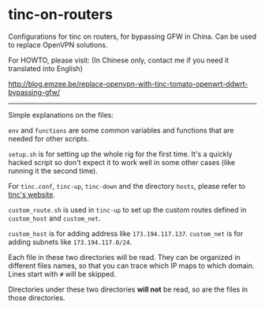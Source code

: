 tinc-on-routers
===============

Configurations for tinc on routers, for bypassing GFW in China. Can
be used to replace OpenVPN solutions.

For HOWTO, please visit: (In Chinese only, contact me if you need it
translated into English)

http://blog.emzee.be/replace-openvpn-with-tinc-tomato-openwrt-ddwrt-bypassing-gfw/

---

Simple explanations on the files:

`env` and `functions` are some common variables and functions that are
needed for other scripts.

`setup.sh` is for setting up the whole rig for the first time. It's a
quickly hacked script so don't expect it to work well in some other
cases (like running it the second time).

For `tinc.conf`, `tinc-up`, `tinc-down` and the directory `hosts`, please refer to [tinc's website](http://www.tinc-vpn.org/docs/).

`custom_route.sh` is used in `tinc-up` to set up the custom routes
defined in `custom_host` and `custom_net`.

`custom_host` is for adding address like `173.194.117.137`. `custom_net`
is for adding subnets like `173.194.117.0/24`.

Each file in these two directories will be read. They can be organized in
different files names, so that you can trace which IP maps to which domain.
Lines start with `#` will be skipped.

Directories under these two directories **will not** be read, so are the
files in those directories.
